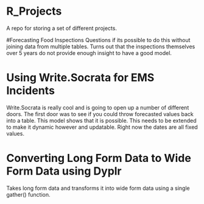 # R_Projects

A repo for storing a set of different projects.  

#Forecasting Food Inspections 
Questions if its possible to do this without joining data from multiple tables.  Turns out that the inspections themselves over 5 years do not provide enough insight to have a good model.  

# Using Write.Socrata for EMS Incidents
Write.Socrata is really cool and is going to open up a number of different doors. The first door was to see if you could throw forecasted values back into a table.  This model shows that it is possible.  This needs to be extended to make it dynamic however and updatable. Right now the dates are all fixed values. 

# Converting Long Form Data to Wide Form Data using Dyplr
Takes long form data and transforms it into wide form data using a single gather() function.  